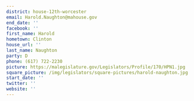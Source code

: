 ```yaml
---
district: house-12th-worcester
email: Harold.Naughton@mahouse.gov
end_date: ''
facebook: ''
first_name: Harold
hometown: Clinton
house_url: ''
last_name: Naughton
party: D
phone: (617) 722-2230
picture: https://malegislature.gov/Legislators/Profile/170/HPN1.jpg
square_picture: /img/legislators/square-pictures/harold-naughton.jpg
start_date: ''
twitter: ''
website: ''
---
```

